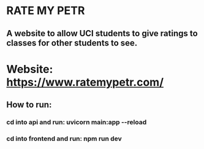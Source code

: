 # RATE MY PETR
## A website to allow UCI students to give ratings to classes for other students to see.

# Website: https://www.ratemypetr.com/

## How to run:
### cd into api and run: uvicorn main:app --reload
### cd into frontend and run: npm run dev